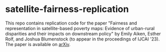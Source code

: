 # satellite-fairness-replication

This repo contains replication code for the paper "Fairness and representation in satellite-based poverty maps: Evidence of urban-rural disparities and their impacts on downstream policy" by Emily Aiken, Esther Rolf, and Joshua Blumenstock (to appear in the proceedings of IJCAI '23). The paper is available on [arXiv](https://arxiv.org/abs/2305.01783). 
